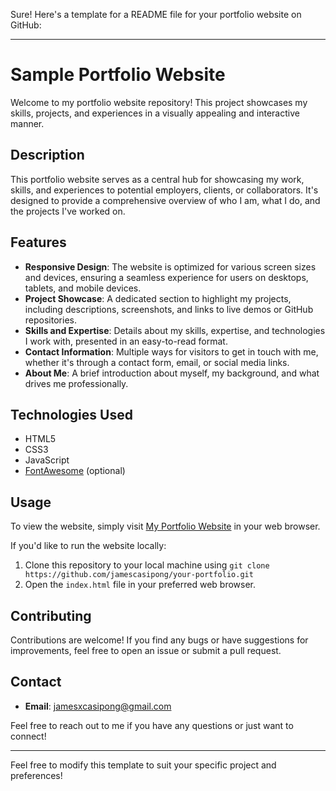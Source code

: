 Sure! Here's a template for a README file for your portfolio website on GitHub:

---

# Sample Portfolio Website

Welcome to my portfolio website repository! This project showcases my skills, projects, and experiences in a visually appealing and interactive manner.

## Description

This portfolio website serves as a central hub for showcasing my work, skills, and experiences to potential employers, clients, or collaborators. It's designed to provide a comprehensive overview of who I am, what I do, and the projects I've worked on.

## Features

- **Responsive Design**: The website is optimized for various screen sizes and devices, ensuring a seamless experience for users on desktops, tablets, and mobile devices.
- **Project Showcase**: A dedicated section to highlight my projects, including descriptions, screenshots, and links to live demos or GitHub repositories.
- **Skills and Expertise**: Details about my skills, expertise, and technologies I work with, presented in an easy-to-read format.
- **Contact Information**: Multiple ways for visitors to get in touch with me, whether it's through a contact form, email, or social media links.
- **About Me**: A brief introduction about myself, my background, and what drives me professionally.

## Technologies Used

- HTML5
- CSS3
- JavaScript
- [FontAwesome](https://fontawesome.com/) (optional)

## Usage

To view the website, simply visit [My Portfolio Website](https://yourportfolio.com/) in your web browser.

If you'd like to run the website locally:

1. Clone this repository to your local machine using `git clone https://github.com/jamescasipong/your-portfolio.git`
2. Open the `index.html` file in your preferred web browser.

## Contributing

Contributions are welcome! If you find any bugs or have suggestions for improvements, feel free to open an issue or submit a pull request.

## Contact

- **Email**: [jamesxcasipong@gmail.com](mailto:jamesxcasipong@gmail.com)


Feel free to reach out to me if you have any questions or just want to connect!

---

Feel free to modify this template to suit your specific project and preferences!
